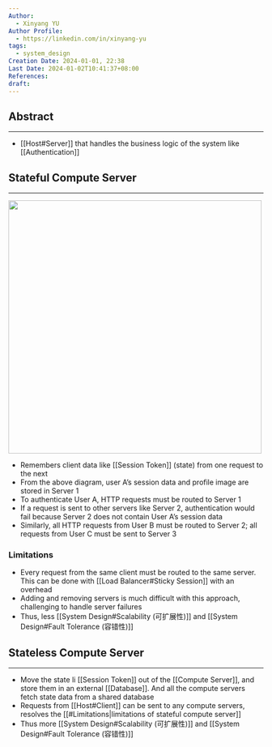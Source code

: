 ```yaml
---
Author:
  - Xinyang YU
Author Profile:
  - https://linkedin.com/in/xinyang-yu
tags:
  - system_design
Creation Date: 2024-01-01, 22:38
Last Date: 2024-01-02T10:41:37+08:00
References: 
draft: 
---
```

## Abstract
---
- [[Host#Server]] that handles the business logic of the system like [[Authentication]]



## Stateful Compute Server
---
<img src="https://proxy-prod.omnivore-image-cache.app/0x0,spcYlEEBWYbtLl7GxWu4llfQaOY1D5g8VAe7jYtlRTRM/https://bytebytego.com/_next/image?url=%2Fimages%2Fcourses%2Fsystem-design-interview%2Fscale-from-zero-to-millions-of-users%2Ffigure-1-12-WTWFBLWX.png&w=1920&q=75" width="500" />

- Remembers client data like [[Session Token]] (state) from one request to the next
- From the above diagram, user A’s session data and profile image are stored in Server 1
- To authenticate User A, HTTP requests must be routed to Server 1
- If a request is sent to other servers like Server 2, authentication would fail because Server 2 does not contain User A’s session data 
- Similarly, all HTTP requests from User B must be routed to Server 2; all requests from User C must be sent to Server 3

### Limitations
- Every request from the same client must be routed to the same server. This can be done with [[Load Balancer#Sticky Session]] with an overhead
- Adding and removing servers is much difficult with this approach, challenging to handle server failures
- Thus, less [[System Design#Scalability (可扩展性)]] and [[System Design#Fault Tolerance (容错性)]]

## Stateless Compute Server
---
- Move the state li [[Session Token]] out of the [[Compute Server]], and store them in an external [[Database]]. And all the compute servers fetch state data from a shared database
- Requests from [[Host#Client]] can be sent to any compute servers, resolves the [[#Limitations|limitations of stateful compute server]]
- Thus more [[System Design#Scalability (可扩展性)]] and [[System Design#Fault Tolerance (容错性)]]